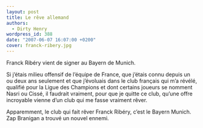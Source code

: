 ```yaml
---
layout: post
title: Le rêve allemand
authors:
  - Dirty Henry
wordpress_id: 388
date: "2007-06-07 16:07:00 +0200"
cover: franck-ribery.jpg
---
```


Franck Ribéry vient de signer au Bayern de Munich.

Si j’étais milieu offensif de l’équipe de France, que j’étais connu depuis un ou
deux ans seulement et que j’évoluais dans le club français qui m’a révélé,
qualifié pour la Ligue des Champions et dont certains joueurs se nomment Nasri
ou Cissé, il faudrait vraiment, pour que je quitte ce club, qu’une offre
incroyable vienne d’un club qui me fasse vraiment rêver.

Apparemment, le club qui fait rêver Franck Ribéry, c’est le Bayern Munich. Zap
Branigan a trouvé un nouvel ennemi.
